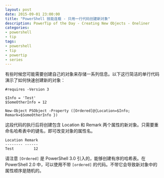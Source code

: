 ```yaml
---
layout: post
date: 2015-09-01 23:00:00
title: "PowerShell 技能连载 - 只用一行代码创建新对象"
description: PowerTip of the Day - Creating New Objects - Oneliner
categories:
- powershell
- tip
tags:
- powershell
- tip
- powertip
- series
---
```

有些时候您可能需要创建自己的对象来存储一系列信息。以下这行简洁的单行代码演示了如何快速创建新的对象：

    #requires -Version 3

    $Info = 'Test'
    $SomeOtherInfo = 12

    New-Object PSObject -Property ([Ordered]@{Location=$Info; Remark=$SomeOtherInfo })

这段代码的执行后将创建包含 Location 和 Remark 两个属性的新对象。只需要重命名哈希表中的键名，即可改变对象的属性名。

    Location Remark
    -------- ------
    Test         12

请注意 `[Ordered]` 是 PowerShell 3.0 引入的，能够创建有序的哈希表。在 PowerShell 2.0 中，可以使用不带 `[ordered]` 的代码。不带它会导致新对象中的属性顺序是随机的。

<!--本文国际来源：[Creating New Objects - Oneliner](http://community.idera.com/powershell/powertips/b/tips/posts/creating-new-objects-oneliner)-->

